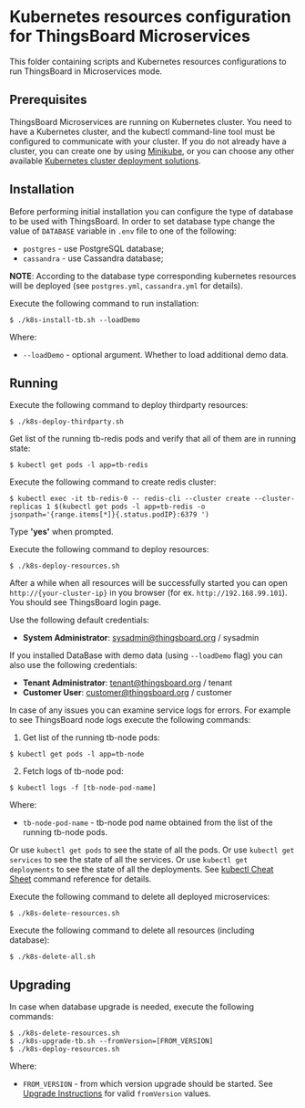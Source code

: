 # Kubernetes resources configuration for ThingsBoard Microservices

This folder containing scripts and Kubernetes resources configurations to run ThingsBoard in Microservices mode.

## Prerequisites

ThingsBoard Microservices are running on Kubernetes cluster.
You need to have a Kubernetes cluster, and the kubectl command-line tool must be configured to communicate with your cluster.
If you do not already have a cluster, you can create one by using [Minikube](https://kubernetes.io/docs/setup/minikube), 
or you can choose any other available [Kubernetes cluster deployment solutions](https://kubernetes.io/docs/setup/pick-right-solution/).

## Installation

Before performing initial installation you can configure the type of database to be used with ThingsBoard.
In order to set database type change the value of `DATABASE` variable in `.env` file to one of the following:

- `postgres` - use PostgreSQL database;
- `cassandra` - use Cassandra database;

**NOTE**: According to the database type corresponding kubernetes resources will be deployed (see `postgres.yml`, `cassandra.yml` for details).

Execute the following command to run installation:

`
$ ./k8s-install-tb.sh --loadDemo
`

Where:

- `--loadDemo` - optional argument. Whether to load additional demo data.

## Running

Execute the following command to deploy thirdparty resources:

`
$ ./k8s-deploy-thirdparty.sh
`

Get list of the running tb-redis pods and verify that all of them are in running state:

`
$ kubectl get pods -l app=tb-redis
`

Execute the following command to create redis cluster:

`
$ kubectl exec -it tb-redis-0 -- redis-cli --cluster create --cluster-replicas 1 $(kubectl get pods -l app=tb-redis -o jsonpath='{range.items[*]}{.status.podIP}:6379 ')
`

Type **'yes'** when prompted.

Execute the following command to deploy resources:

`
$ ./k8s-deploy-resources.sh
`

After a while when all resources will be successfully started you can open `http://{your-cluster-ip}` in you browser (for ex. `http://192.168.99.101`).
You should see ThingsBoard login page.

Use the following default credentials:

- **System Administrator**: sysadmin@thingsboard.org / sysadmin

If you installed DataBase with demo data (using `--loadDemo` flag) you can also use the following credentials:

- **Tenant Administrator**: tenant@thingsboard.org / tenant
- **Customer User**: customer@thingsboard.org / customer

In case of any issues you can examine service logs for errors.
For example to see ThingsBoard node logs execute the following commands:

1) Get list of the running tb-node pods:

`
$ kubectl get pods -l app=tb-node
`

2) Fetch logs of tb-node pod:

`
$ kubectl logs -f [tb-node-pod-name]
`

Where:

- `tb-node-pod-name` - tb-node pod name obtained from the list of the running tb-node pods.

Or use `kubectl get pods` to see the state of all the pods.
Or use `kubectl get services` to see the state of all the services.
Or use `kubectl get deployments` to see the state of all the deployments.
See [kubectl Cheat Sheet](https://kubernetes.io/docs/reference/kubectl/cheatsheet/) command reference for details.

Execute the following command to delete all deployed microservices:

`
$ ./k8s-delete-resources.sh
`

Execute the following command to delete all resources (including database):

`
$ ./k8s-delete-all.sh
`

## Upgrading

In case when database upgrade is needed, execute the following commands:

```
$ ./k8s-delete-resources.sh
$ ./k8s-upgrade-tb.sh --fromVersion=[FROM_VERSION]
$ ./k8s-deploy-resources.sh
```

Where:

- `FROM_VERSION` - from which version upgrade should be started. See [Upgrade Instructions](https://thingsboard.io/docs/user-guide/install/upgrade-instructions) for valid `fromVersion` values.
